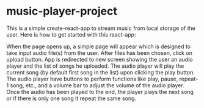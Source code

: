 # music-player-project

This is a simple create-react-app to stream music from local storage of the user.
Here is how to get started with this react-app:

When the page opens up, a simple page will appear which is designed to take input audio file(s) from the user.
After files has been chosen, click on upload button.
App is redirected to new screen showing the user an audio player and the list of songs he uploaded.
The audio player will play the current song (by default first song in the list) upon clicking the play button.
The audio player have buttons to perform functions like play, pause, repeat-1 song, etc., and a volume bar to adjust the volume of the audio player.
Once the audio has been played to the end, the player plays the next song or if there is only one song it repeat the same song.
